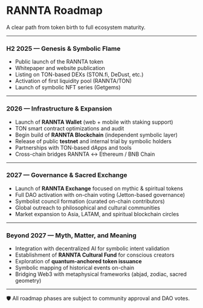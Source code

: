 # RANNTA Roadmap  
A clear path from token birth to full ecosystem maturity.

---

###  H2 2025 — Genesis & Symbolic Flame  
- Public launch of the RANNTA token  
- Whitepaper and website publication  
- Listing on TON-based DEXs (STON.fi, DeDust, etc.)  
- Activation of first liquidity pool (RANNTA/TON)  
- Launch of symbolic NFT series (Getgems)

---

###  2026 — Infrastructure & Expansion  
- Launch of **RANNTA Wallet** (web + mobile with staking support)  
- TON smart contract optimizations and audit  
- Begin build of **RANNTA Blockchain** (independent symbolic layer)  
- Release of public **testnet** and internal trial by symbolic holders  
- Partnerships with TON-based dApps and tools  
- Cross-chain bridges RANNTA ↔ Ethereum / BNB Chain  

---

###  2027 — Governance & Sacred Exchange  
- Launch of **RANNTA Exchange** focused on mythic & spiritual tokens  
- Full DAO activation with on-chain voting (Jetton-based governance)  
- Symbolist council formation (curated on-chain contributors)  
- Global outreach to philosophical and cultural communities  
- Market expansion to Asia, LATAM, and spiritual blockchain circles  

---

###  Beyond 2027 — Myth, Matter, and Meaning  
- Integration with decentralized AI for symbolic intent validation  
- Establishment of **RANNTA Cultural Fund** for conscious creators  
- Exploration of **quantum-anchored token issuance**  
- Symbolic mapping of historical events on-chain  
- Bridging Web3 with metaphysical frameworks (abjad, zodiac, sacred geometry)

---

🛡️ All roadmap phases are subject to community approval and DAO votes.
